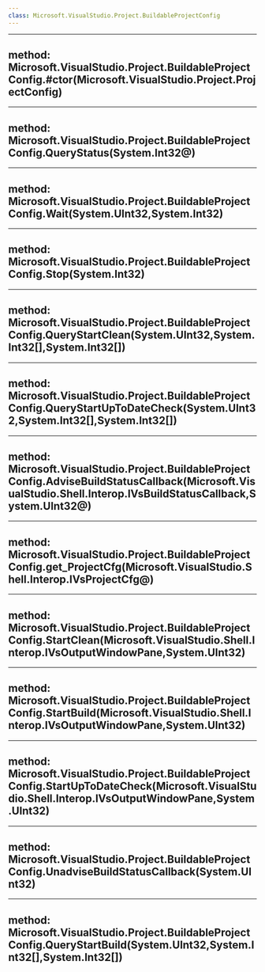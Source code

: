 ```yaml
---
class: Microsoft.VisualStudio.Project.BuildableProjectConfig
---
```


---
method: Microsoft.VisualStudio.Project.BuildableProjectConfig.#ctor(Microsoft.VisualStudio.Project.ProjectConfig)
---

---
method: Microsoft.VisualStudio.Project.BuildableProjectConfig.QueryStatus(System.Int32@)
---

---
method: Microsoft.VisualStudio.Project.BuildableProjectConfig.Wait(System.UInt32,System.Int32)
---

---
method: Microsoft.VisualStudio.Project.BuildableProjectConfig.Stop(System.Int32)
---

---
method: Microsoft.VisualStudio.Project.BuildableProjectConfig.QueryStartClean(System.UInt32,System.Int32[],System.Int32[])
---

---
method: Microsoft.VisualStudio.Project.BuildableProjectConfig.QueryStartUpToDateCheck(System.UInt32,System.Int32[],System.Int32[])
---

---
method: Microsoft.VisualStudio.Project.BuildableProjectConfig.AdviseBuildStatusCallback(Microsoft.VisualStudio.Shell.Interop.IVsBuildStatusCallback,System.UInt32@)
---

---
method: Microsoft.VisualStudio.Project.BuildableProjectConfig.get_ProjectCfg(Microsoft.VisualStudio.Shell.Interop.IVsProjectCfg@)
---

---
method: Microsoft.VisualStudio.Project.BuildableProjectConfig.StartClean(Microsoft.VisualStudio.Shell.Interop.IVsOutputWindowPane,System.UInt32)
---

---
method: Microsoft.VisualStudio.Project.BuildableProjectConfig.StartBuild(Microsoft.VisualStudio.Shell.Interop.IVsOutputWindowPane,System.UInt32)
---

---
method: Microsoft.VisualStudio.Project.BuildableProjectConfig.StartUpToDateCheck(Microsoft.VisualStudio.Shell.Interop.IVsOutputWindowPane,System.UInt32)
---

---
method: Microsoft.VisualStudio.Project.BuildableProjectConfig.UnadviseBuildStatusCallback(System.UInt32)
---

---
method: Microsoft.VisualStudio.Project.BuildableProjectConfig.QueryStartBuild(System.UInt32,System.Int32[],System.Int32[])
---

